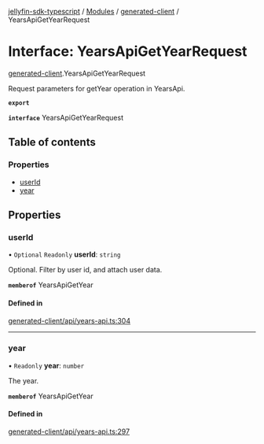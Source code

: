 [jellyfin-sdk-typescript](../README.md) / [Modules](../modules.md) / [generated-client](../modules/generated_client.md) / YearsApiGetYearRequest

# Interface: YearsApiGetYearRequest

[generated-client](../modules/generated_client.md).YearsApiGetYearRequest

Request parameters for getYear operation in YearsApi.

**`export`**

**`interface`** YearsApiGetYearRequest

## Table of contents

### Properties

- [userId](generated_client.YearsApiGetYearRequest.md#userid)
- [year](generated_client.YearsApiGetYearRequest.md#year)

## Properties

### userId

• `Optional` `Readonly` **userId**: `string`

Optional. Filter by user id, and attach user data.

**`memberof`** YearsApiGetYear

#### Defined in

[generated-client/api/years-api.ts:304](https://github.com/thornbill/jellyfin-sdk-typescript/blob/350a9a5/src/generated-client/api/years-api.ts#L304)

___

### year

• `Readonly` **year**: `number`

The year.

**`memberof`** YearsApiGetYear

#### Defined in

[generated-client/api/years-api.ts:297](https://github.com/thornbill/jellyfin-sdk-typescript/blob/350a9a5/src/generated-client/api/years-api.ts#L297)
